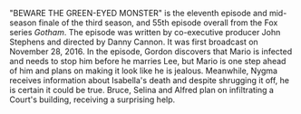 "BEWARE THE GREEN-EYED MONSTER" is the eleventh episode and mid-season finale of the third season, and 55th episode overall from the Fox series _Gotham_. The episode was written by co-executive producer John Stephens and directed by Danny Cannon. It was first broadcast on November 28, 2016. In the episode, Gordon discovers that Mario is infected and needs to stop him before he marries Lee, but Mario is one step ahead of him and plans on making it look like he is jealous. Meanwhile, Nygma receives information about Isabella's death and despite shrugging it off, he is certain it could be true. Bruce, Selina and Alfred plan on infiltrating a Court's building, receiving a surprising help.
